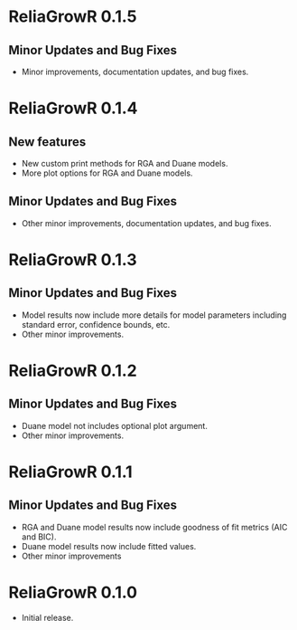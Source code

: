 # ReliaGrowR 0.1.5

## Minor Updates and Bug Fixes
* Minor improvements, documentation updates, and bug fixes.

# ReliaGrowR 0.1.4

## New features
* New custom print methods for RGA and Duane models.
* More plot options for RGA and Duane models.

## Minor Updates and Bug Fixes
* Other minor improvements, documentation updates, and bug fixes.

# ReliaGrowR 0.1.3

## Minor Updates and Bug Fixes
* Model results now include more details for model parameters including standard error, confidence bounds, etc.
* Other minor improvements.

# ReliaGrowR 0.1.2

## Minor Updates and Bug Fixes
* Duane model not includes optional plot argument.
* Other minor improvements.

# ReliaGrowR 0.1.1

## Minor Updates and Bug Fixes
* RGA and Duane model results now include goodness of fit metrics (AIC and BIC).
* Duane model results now include fitted values.
* Other minor improvements

# ReliaGrowR 0.1.0

* Initial release.
